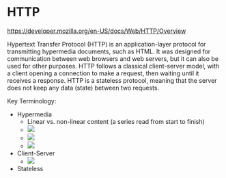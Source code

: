 # HTTP

https://developer.mozilla.org/en-US/docs/Web/HTTP/Overview

Hypertext Transfer Protocol (HTTP) is an application-layer protocol for transmitting hypermedia documents, such as HTML. It was designed for communication between web browsers and web servers, but it can also be used for other purposes. HTTP follows a classical client-server model, with a client opening a connection to make a request, then waiting until it receives a response. HTTP is a stateless protocol, meaning that the server does not keep any data (state) between two requests.

Key Terminology:

- Hypermedia
    - Linear vs. non-linear content (a series read from start to finish)
    - ![](https://study.com/cimages/multimages/16/hyper-collage3.png)
    - ![](https://study.com/cimages/multimages/16/point-a-to-b.png)
    - ![](https://developer.mozilla.org/en-US/docs/Web/HTTP/Overview/fetching_a_page.png)
- Client-Server
    - ![](https://developer.mozilla.org/en-US/docs/Web/HTTP/Overview/client-server-chain.png)
- Stateless